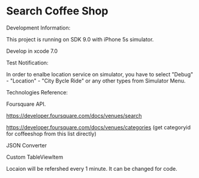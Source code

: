 # Search Coffee Shop
Development Information:

This project is running on SDK 9.0 with iPhone 5s simulator. 

Develop in xcode 7.0

Test Notification:

In order to enalbe location service on simulator, you have to select "Debug" - "Location" - "City Bycle Ride" or any other types
from Simulator Menu.

Technologies Reference:

Foursquare API. 

https://developer.foursquare.com/docs/venues/search 

https://developer.foursquare.com/docs/venues/categories  (get categoryid for coffeeshop from this list directly)


JSON Converter

Custom TableViewItem

Locaion will be refershed every 1 minute. It can be changed for code.

